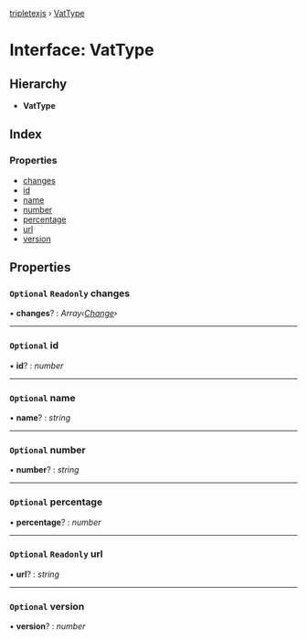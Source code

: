 [tripletexjs](../README.md) › [VatType](vattype.md)

# Interface: VatType

## Hierarchy

* **VatType**

## Index

### Properties

* [changes](vattype.md#optional-readonly-changes)
* [id](vattype.md#optional-id)
* [name](vattype.md#optional-name)
* [number](vattype.md#optional-number)
* [percentage](vattype.md#optional-percentage)
* [url](vattype.md#optional-readonly-url)
* [version](vattype.md#optional-version)

## Properties

### `Optional` `Readonly` changes

• **changes**? : *Array‹[Change](../modules/change.md)›*

___

### `Optional` id

• **id**? : *number*

___

### `Optional` name

• **name**? : *string*

___

### `Optional` number

• **number**? : *string*

___

### `Optional` percentage

• **percentage**? : *number*

___

### `Optional` `Readonly` url

• **url**? : *string*

___

### `Optional` version

• **version**? : *number*
